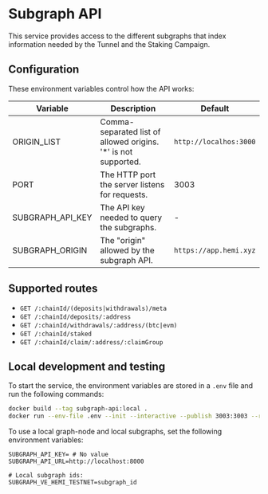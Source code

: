 # Subgraph API

This service provides access to the different subgraphs that index information needed by the Tunnel and the Staking Campaign.

## Configuration

These environment variables control how the API works:

| Variable         | Description                                                     | Default                |
| ---------------- | --------------------------------------------------------------- | ---------------------- |
| ORIGIN_LIST      | Comma-separated list of allowed origins. '\*' is not supported. | `http://localhos:3000` |
| PORT             | The HTTP port the server listens for requests.                  | 3003                   |
| SUBGRAPH_API_KEY | The API key needed to query the subgraphs.                      | -                      |
| SUBGRAPH_ORIGIN  | The "origin" allowed by the subgraph API.                       | `https://app.hemi.xyz` |

## Supported routes

- `GET /:chainId/(deposits|withdrawals)/meta`
- `GET /:chainId/deposits/:address`
- `GET /:chainId/withdrawals/:address/(btc|evm)`
- `GET /:chainId/staked`
- `GET /:chainId/claim/:address/:claimGroup`

## Local development and testing

To start the service, the environment variables are stored in a `.env` file and run the following commands:

```sh
docker build --tag subgraph-api:local .
docker run --env-file .env --init --interactive --publish 3003:3003 --rm --tty subgraph-api:local
```

To use a local graph-node and local subgraphs, set the following environment variables:

```env
SUBGRAPH_API_KEY= # No value
SUBGRAPH_API_URL=http://localhost:8000

# Local subgraph ids:
SUBGRAPH_VE_HEMI_TESTNET=subgraph_id
```

